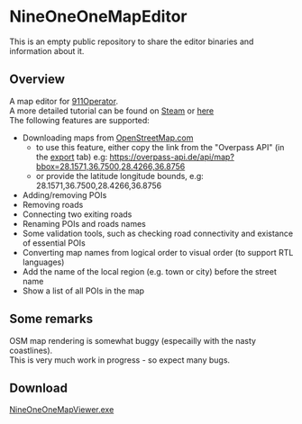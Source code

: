 # NineOneOneMapEditor
This is an empty public repository to share the editor binaries and information about it.
## Overview
A map editor for [911Operator](http://jutsugames.com/911/).<br>
A more detailed tutorial can be found on <a href="https://steamcommunity.com/sharedfiles/filedetails/?id=2461288197">Steam</a> or <a href="https://github.com/zevele/911MapEditor/blob/main/Guide/Tutorial.md">here</a><br>
The following features are supported:
* Downloading maps from [OpenStreetMap.com](https://www.openstreetmap.org/)
  * to use this feature, either copy the link from the "Overpass API" (in the [export](https://www.openstreetmap.org/export) tab) e.g: https://overpass-api.de/api/map?bbox=28.1571,36.7500,28.4266,36.8756
  * or provide the latitude longitude bounds, e.g: 28.1571,36.7500,28.4266,36.8756
* Adding/removing POIs
* Removing roads
* Connecting two exiting roads
* Renaming POIs and roads names
* Some validation tools, such as checking road connectivity and existance of essential POIs
* Converting map names from logical order to visual order (to support RTL languages)
* Add the name of the local region (e.g. town or city) before the street name
* Show a list of all POIs in the map

## Some remarks
OSM map rendering is somewhat buggy (especailly with the nasty coastlines).<br>
This is very much work in progress - so expect many bugs.<br>

## Download
<a id="raw-url" href="https://github.com/zevele/911MapEditor/releases/download/20221028/NineOneOneMapViewer.exe">NineOneOneMapViewer.exe</a>



